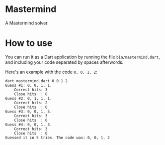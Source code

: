 Mastermind
==========

A Mastermind solver.

# How to use

You can run it as a Dart application by running the file `bin/mastermind.dart`, and including your code separated by spaces afterwords.

Here's an example with the code `0, 0, 1, 2`:

```
dart mastermind.dart 0 0 1 2
Guess #1: 0, 0, 1, 1.
	Correct hits: 3
	Close hits  : 0
Guess #2: 0, 1, 1, 1.
	Correct hits: 2
	Close hits  : 0
Guess #3: 0, 0, 1, 5.
	Correct hits: 3
	Close hits  : 0
Guess #4: 0, 0, 1, 3.
	Correct hits: 3
	Close hits  : 0
Guessed it in 5 tries. The code was: 0, 0, 1, 2

```